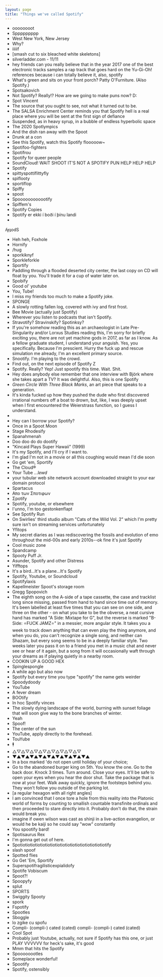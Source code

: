 ```yaml
---
layout: page
title: "Things we've called Spotify"
---
```


* oooooooot
* Sppppppppp
* West New York, New Jersey
* Why?
* iiiiif
* [smash cut to six bleached white skeletons]
* silverladder.com - 11/11
* hey friends can you really believe that in the year 2017 one of the best electronic tracks samples a rap track that goes hard on the Yu-Gi-Oh! references because i can totally believe it, also, spotify
* What's green and sits on your front porch? Patty O'Furniture. (Also Spotify.)
* Spotsakovich
* Not Spotify? Really!? How are we going to make puns now? D:
* Spot Vincent
* The source that you ought to see, not what it turned out to be.
* The SALSA Enrichment Center reminds you that Spotify hell is a real place where you will be sent at the first sign of defiance
* Suspended, as in heavy syrup, in a bubble of endless hyperbolic space
* The 2020 Spotlympics
* And the dish ran away with the Spoot
* Drunk at a con
* See this Spotify, watch this Spotify flooooow~
* Spotifoo-fighters
* Spotifrou
* Spotify for queer people
* SoundCloud! WAIT SHOOT IT'S NOT A SPOTIFY PUN HELP HELP HELP
* Spotify
* spittyspottiflittyfly
* spiflooty
* sportiflop
* Spiffy
* spoot
* Spoooooooooootify
* Spiffem's
* Spotify Copies
* Spotify er ekki í boði í þínu landi
* 
ʎɟᴉʇodS
* Heh heh, Foxhole
* Hornify
* /hug
* sporkiknyf
* Sporkleforkle
* Sportify
* Paddling through a flooded deserted city center, the last copy on CD will float by you. You'll trade it for a cup of water later on. 
* Spobify
* Good ol' youtube
* You, Tube!
* I miss my friends too much to make a Spotify joke.
* SPONGE
* A slowly rotting fallen log, covered with ivy and first frost.
* Bee Movie (actually just Spotify)
* Wherever you listen to podcasts that isn't Spotify.
* Stravotify? Stravinskify? Spotinksy?
* If you're somehow reading this as an archaeologist in Late Pre-Singularity and/or Lorxus Studies reading this, I'm sorry for briefly exciting you, there are not yet machine gods in 2017, as far as I know. As a fellow graduate student, I understand your anguish. Yes, you specifically. Because I'm prescient. Hurry the fuck up and rescue simulation me already, I'm an excellent primary source.
* Snootify. I'm playing to the crowd.
* Find out, on the next episode of Spotify Z
* Spotify. Really? Yep! Just spootify this time. Wait. Shit.
* Hey does anybody else remember that one interview with Björk where she takes apart a TV? It was delightful. Also, this is one Spotify
* <i>Green Circle With Three Black Marks</i>, an art piece that speaks to a generation.
* It's kinda fucked up how they pushed the dude who first discovered irrational numbers off a boat to drown, but, like, I was deeply upset when I first encountered the Weierstrass function, so I guess I understand. 
* 
* Hey can I borrow your Spotify?
* Once in a Spoot Moon
* Stage Rhodesify
* Spanahmenah
* Doo doo do do dootify
* "Kincaid Plays Super Hawaii" (1999)
* It's my Spotify, and I'll cry if I want to.
* I'm glad I'm not in a movie or all this coughing would mean I'd die soon
* Go get 'em, Sportify
* The Cloud®
* Your Tube ..._lewd_
* your tubular web site network account downloaded straight to your ear domain protocol
* Spartacus
* Απο των Σποτιφων
* Σpotify
* Spotify, youtube, or elsewhere
* I'unno, I'm too gestonkenflapt
* See Spotify Run
* On Swirlies' third studio album "Cats of the Wild Vol. 2" which I'm pretty sure isn't on streaming services unfortunately
* Yfitops
* My secret diaries as I was rediscovering the fossils and evolution of emo throughout the mid-00s and early 2010s--ok fine it's just Spotify
* Cool music zone
* Spandcamp
* Spooty Puff Jr.
* Asunder, Spotify and other Distress
* Yifftops
* It's a bird...It's a plane...It's Spotify
* Spotify, Youtube, or Soundcloud
* Spotifylaxis
* Kapellmeister Spoot's storage room
* Gregg Spopovich
* The eighth song on the A-side of a tape cassette, the case and tracklist long since missing, passed from hand to hand since time out of memory. It's been labelled at least five times that you can see on one side, and three on the other - on what you take to be the obverse, a neat cursive hand has marked "A Side: Mixtape for G", but the reverse is marked "B-Side: ⭐FUCK JAMZ⭐" in a messier, more angular style. It takes you a week to track down anything that can even play the thing anymore, and when you do, you can't recognize a single song, and neither can Shazam, but every song seems to be in a deeply familiar style. Two weeks later you pass it on to a friend you met in a music chat and never see or hear of it again, but a song from it will occasionally waft through your dreams as if playing quietly in a nearby room.
* COOKIN UP A GOOD HEX
* Spinglespongle
* A while ago but also now
* Spotify but every time you type "spotify" the name gets weirder
* Spoodydoody
* YouTube
* A fever dream
* BOOtify
* In hoc Spotify vinces
* The slowly dying landscape of the world, burning with sunset foliage that will soon give way to the bone branches of winter.
* Yeah
* Spoof!
* The center of the sun
* YouTube, apply directly to the forehead.
* TouYube
* 🕴️ 
* △▽△▽△▽△▽△▽△▽△▽△▽
* ▼▲▼▲▼▲▼▲▼▲▼▲▼▲▼▲▼▲
* In a box marked 'do not open until holiday of your choice;
* Go to the abandoned burger king on 5th. You know the one. Go to the back door. Knock 3 times. Turn around. Close your eyes. It'll be safe to open your eyes when you hear the door shut. Take the package that is now at your feet. Walk away quickly, ignore the footsteps behind you. They won't follow you outside of the parking lot.
* [a regular hexagon with all right angles]
* I am convinced that I once tore a hole from this reality into the Platonic world of forms by counting to smallish countable transfinite ordinals and then proceeded to stare directly into it. Probably don't do that, the strain would break you.
* imagine if owen wilson was cast as shinji in a live-action evangelion, or would he be kaiji so he could say "wow" constantly
* You spootify bard! 
* Spotisaurus Rex
* I'm gonna get out of here.
* Spotiotiotiotiotiotiotiotiotiotiotiotiotiotiotiotiotiotify
* slash spoof
* Spotted flies
* Go Get 'Em, Sportify
* Superspotifragilisticexpialidofy
* Spotife Vobiscum
* Spoot?!
* Spoopyfy
* splut
* SPORTS
* Swiggity Spooty
* spork
* Fspotify
* Spootles
* Sboggle
* lo zgike cu spofu
* Compli- (compli-) cated (cated) compli- (compli-) cated (cated)
* Cool Spot
* Probably just Youtube, actually, not sure if Spotify has this one, or just PLAY VVVVVV for heck's sake, it's good
* Mmm that hits the Spotify
* Spoooooootles
* Someplace wonderful!
* Spootify
* Spotify, ostensibly
